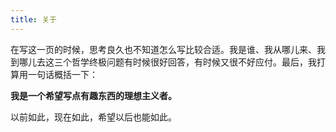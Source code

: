 ```yaml
---
title: 关于
---
```


在写这一页的时候，思考良久也不知道怎么写比较合适。我是谁、我从哪儿来、我到哪儿去这三个哲学终极问题有时候很好回答，有时候又很不好应付。最后，我打算用一句话概括一下：

**我是一个希望写点有趣东西的理想主义者。**

以前如此，现在如此，希望以后也能如此。

